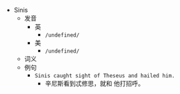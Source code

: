 - Sinis
  - 发音
    - 英
      - `/undefined/`
    - 美
      - `/undefined/`
  - 词义
  - 例句
    - `Sinis caught sight of Theseus and hailed him.`
      - 辛尼斯看到忒修思，就和 他打招呼。

